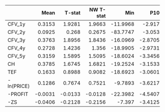 |            |    Mean |   T-stat |   NW T-stat |      Min |     P10 |      Q1 |     Med |     Q3 |    P90 |     Max |     SD |     Skew |   Excess Kurt |
|:-----------|--------:|---------:|------------:|---------:|--------:|--------:|--------:|-------:|-------:|--------:|-------:|---------:|--------------:|
| CFV_1y     |  0.3153 |   1.9281 |      1.9663 | -11.9968 | -2.917  | -0.8651 |  0.5883 | 1.9845 | 3.2343 |  7.4398 | 2.741  |  -0.9914 |        2.7138 |
| CFV_2y     |  0.0925 |   0.268  |      0.2675 | -83.7747 | -3.053  | -0.7602 |  0.6133 | 1.9843 | 3.3956 |  8.0241 | 5.7827 | -11.0208 |      156.049  |
| CFV_3y     |  0.3763 |   1.8956 |      1.8436 | -16.0969 | -2.8705 | -0.8917 |  0.6618 | 2.0392 | 3.8532 | 10.0281 | 3.3276 |  -1.2416 |        5.412  |
| CFV_4y     |  0.2728 |   1.4236 |      1.356  | -18.9905 | -2.9731 | -1.097  |  0.422  | 1.8523 | 3.6066 | 11.095  | 3.2128 |  -1.1629 |        6.5178 |
| CFV_5y     |  0.3159 |   1.5895 |      1.5095 | -18.6024 | -3.3456 | -1.075  |  0.6151 | 1.9197 | 3.7749 |  9.8424 | 3.3316 |  -1.2912 |        6.3297 |
| CH         |  0.3785 |   1.6745 |      1.6821 | -19.2524 | -3.1533 | -0.9043 |  0.7896 | 2.4259 | 3.9121 | 13.6739 | 3.7888 |  -1.4574 |        5.1976 |
| TEF        |  0.1633 |   0.8988 |      0.9082 | -18.6923 | -3.0601 | -1.2121 |  0.2239 | 1.8946 | 3.3076 | 10.5325 | 3.0453 |  -1.1113 |        6.5683 |
| -ln(PRICE) |  0.1286 |   0.7674 |      0.7521 |  -9.7893 | -3.6217 | -1.5656 |  0.5176 | 1.7893 | 3.3166 |  7.3675 | 2.8083 |  -0.3559 |        0.3587 |
| -PROFIT    | -0.0031 |  -0.0133 |     -0.0128 | -22.3982 | -4.5407 | -1.4104 |  0.5335 | 2.4838 | 3.8271 |  8.249  | 3.9271 |  -1.797  |        6.122  |
| -ZS        | -0.0406 |  -0.2128 |     -0.2156 |  -7.397  | -3.4125 | -1.6175 | -0.2758 | 1.2839 | 2.8276 | 21.6586 | 3.1946 |   2.3907 |       14.2777 |